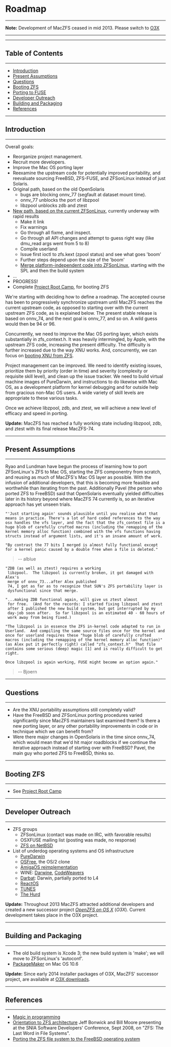 # Roadmap #


---

**Note:** Development of MacZFS ceased in mid 2013. Please switch to [O3X](https://openzfsonosx.org/)

---




---

## Table of Contents ##

---


  * [Introduction](http://code.google.com/p/maczfs/wiki/Roadmap#Introduction)
  * [Present Assumptions](http://code.google.com/p/maczfs/wiki/Roadmap#Present_Assumptions)
  * [Questions](http://code.google.com/p/maczfs/wiki/Roadmap#Questions)
  * [Booting ZFS](http://code.google.com/p/maczfs/wiki/Roadmap#Booting_ZFS)
  * [Porting to FUSE](http://code.google.com/p/maczfs/wiki/Roadmap#Porting_to_FUSE)
  * [Developer Outreach](http://code.google.com/p/maczfs/wiki/Roadmap#Developer_Outreach)
  * [Building and Packaging](http://code.google.com/p/maczfs/wiki/Roadmap#Building_and_Packaging)
  * [References](http://code.google.com/p/maczfs/wiki/Roadmap#References)


---

## Introduction ##

---


Overall goals:

  * Reorganize project management.
  * Recruit more developers.
  * Improve the Mac OS porting layer
  * Reexamine the upstream code for potentially improved portability, and reevaluate sourcing FreeBSD, ZFS-FUSE, and ZFSonLinux instead of just Solaris.
  * Original path, based on the old OpenSolaris
    * bugs are blocking onnv\_77 (segfault at dataset mount time).
    * onnv\_77 unblocks the port of libzpool
    * libzpool unblocks zdb and ztest
  * [New path, based on the current ZFSonLinux](https://github.com/zfs-osx), currently underway with rapid results
    * Make it link
    * Fix warnings
    * Go through all fixme, and inspect.
    * Go through all API changes and attempt to guess right way (like dmu\_read args went from 5 to 8)
    * Compile userland
    * Issue first ioctl to zfs.kext (zpool status) and see what goes 'boom'
    * Further steps depend upon the size of the 'boom'
    * [Merge platform-independent code into ZFSonLinux](https://github.com/zfsonlinux/zfs/issues/898#issuecomment-8175683), starting with the SPL and then the build system
  * ...
  * PROGRESS!
  * Complete [Project Root Camp](Booting.md), for booting ZFS

We're starting with deciding how to define a roadmap.  The accepted course has been to progressively synchronize upstream until MacZFS reaches the current upstream code, as opposed to starting over with the current upstream ZFS code, as is explained below.  The present stable release is based on onnv\_74, and the next goal is onnv\_77, and so on.  A wild guess would then be 94 or 96.

Concurrently, we need to improve the Mac OS porting layer, which exists substantially in zfs\_context.h.  It was heavily intermingled, by Apple, with the upstream ZFS code, increasing the present difficulty.  The difficulty is further increased due to the way XNU works.  And, concurrently, we can focus on [booting XNU from ZFS](Booting.md).

Project management can be improved.  We need to identify existing issues, prioritize them by priority (order in time) and severity (complexity or requisite skill level), and clean up the issue tracker.  We need to build virtual machine images of PureDarwin, and instructions to do likewise with Mac OS, as a development platform for kernel debugging and for outside help from gracious non-Mac OS users.  A wide variety of skill levels are appropriate to these various tasks.

Once we achieve libzpool, zdb, and ztest, we will achieve a new level of efficacy and speed in porting.

**Update:** MacZFS has reached a fully working state including libzpool, zdb, and ztest with its final release MacZFS-74.



---

## Present Assumptions ##

---


Ryao and Lundman have begun the process of learning how to port ZFSonLinux's ZFS to Mac OS, starting the ZFS componentry from scratch, and reusing as much of MacZFS's Mac OS layer as possible.  With the infusion of additional developers, that this is becoming more feasible and worthwhile than iterating from the past.  Additionally Pavel (the person who ported ZFS to FreeBSD) said that OpenSolaris eventually yielded difficulties later in its history beyond where MacZFS 74 currently is, so an iterative approach has yet unseen trials.

```
"'Just starting again' sounds plausible until you realise what that means in practice. There's a lot of hard coded references to the way osx handles the vfs layer, and the fact that the zfs_context file is a huge blob of carefully crufted macros (including the remapping of the kernel memory alloc function) combined with the vfs functions having structs instead of argument lists, and it's an insane amount of work. 

"By contrast the 77 bits I merged is almost fully functional except for a kernel panic caused by a double free when a file is deleted."
```
> -- alblue

```
"ZDB (as well as ztest) requires a working
 libzpool.  The libzpool is currently broken, it got damaged with Alex's
 merge of onnv_73...after Alex published
 74, I got as far as to recognize that SUN's ZFS portability layer is
 dysfunctional since that merge.

"...making ZDB functional again, will give us ztest almost
 for free.  (And for the records: I started fixing libzpool and ztest
 after I published the new build system, but got interrupted by my
 day-job soon after.  So far libzpool is an estimated 40 - 60 hours of
 work away from being fixed.)

"The libzpool is in essence the ZFS in-kernel code adapted to run in
Userland.  And compiling the same source files once for the kernel and
once for userland requires these "huge blob of carefully crufted
macros (including the remapping of the kernel memory alloc function)"
(as Alex put it perfectly right) called "zfs_context.h"  That file
contains some serious (deep) magic [1] and is really difficult to get
right.

Once libzpool is again working, FUSE might become an option again."
```
> -- Bjoern


---

## Questions ##

---


  * Are the XNU portability assumptions still completely valid?
  * Have the FreeBSD and ZFSonLinux porting procedures varied significantly since MacZFS maintainers last examined them?  Is there a new porting layer, or any other portability improvements in code or in technique which we can benefit from?
  * Were there major changes in OpenSolaris in the time since onnv\_74, which would mean that we'd hit major roadblocks if we continue the iterative approach instead of starting over with FreeBSD?  Pavel, the main guy who ported ZFS to FreeBSD, thinks so.


---

## Booting ZFS ##

---

  * See [Project Root Camp](http://code.google.com/p/maczfs/wiki/Booting)


---

## Developer Outreach ##

---

  * ZFS groups
    * ZFSonLinux (contact was made on IRC, with favorable results)
    * OSXFUSE mailing list (posting was made, no response)
    * [ZFS on NetBSD](http://wiki.netbsd.org/users/haad/porting_zfs/)
  * List of underdog operating systems and OS infrastructure
    * [PureDarwin](http://puredarwin.org/)
    * [OSFree](http://osfree.org), the OS/2 clone
    * [AmigaOS reimplementation](http://aros.sourceforge.net/)
    * WINE: [Darwine](http://darwine.sourceforge.net/), [CodeWeavers](http://codeweavers.com/)
    * [Darbat](http://www.ertos.nicta.com.au/software/darbat/): Darwin, partially ported to L4
    * [ReactOS](http://www.reactos.org/)
    * [TUNES](http://tunes.org/)
    * [The Hurd](http://www.gnu.org/software/hurd/hurd.html)

**Update:** Throughout 2013 MacZFS attracted additional developers and created a new successor project _[OpenZFS on OS X](https://openzfsonosx.org/)_ (_O3X_).  Current development takes place in the O3X project.


---

## Building and Packaging ##

---

  * The old build system is Xcode 3; the new build system is 'make'; we will move to ZFSonLinux's 'autoconf'.
  * [PackageMaker](https://developer.apple.com/library/mac/#documentation/DeveloperTools/Conceptual/PackageMakerUserGuide/Introduction/Introduction.html) on Mac OS 10.6

**Update:**  Since early 2014 installer packages of O3X, MacZFS' successor project, are available at [O3X downloads](https://openzfsonosx.org/wiki/Downloads).



---

## References ##

---

  * [Magic in programming](http://en.wikipedia.org/wiki/Magic_(programming))
  * [Orientation to ZFS architecture](http://youtu.be/NRoUC9P1PmA) Jeff Bonwick and Bill Moore presenting at the SNIA Software Developers' Conference, Sept 2008, on "ZFS: The Last Word in File Systems".
  * [Porting the ZFS ﬁle system to the FreeBSD operating system](http://2007.asiabsdcon.org/papers/P16-paper.pdf)